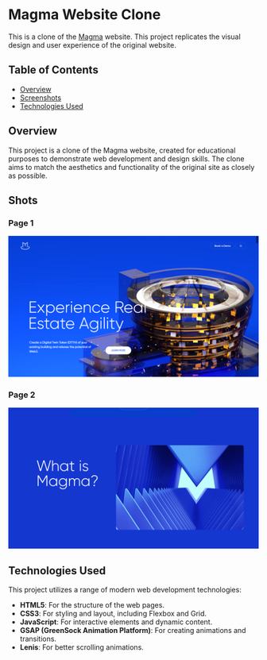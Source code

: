 # Magma Website Clone

This is a clone of the [Magma](https://thisismagma.com) website. This project replicates the visual design and user experience of the original website.

## Table of Contents
- [Overview](#overview)
- [Screenshots](#shots)
- [Technologies Used](#technologies-used)

## Overview
This project is a clone of the Magma website, created for educational purposes to demonstrate web development and design skills. The clone aims to match the aesthetics and functionality of the original site as closely as possible.

## Shots

### Page 1
![Home Page](./assets/shots/home.png)

### Page 2
![Contact Page](./assets/shots/about.png)

## Technologies Used
This project utilizes a range of modern web development technologies:

- **HTML5**: For the structure of the web pages.
- **CSS3**: For styling and layout, including Flexbox and Grid.
- **JavaScript**: For interactive elements and dynamic content.
- **GSAP (GreenSock Animation Platform)**: For creating animations and transitions.
- **Lenis**: For better scrolling animations.
